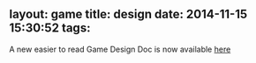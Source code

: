 layout: game
title: design
date: 2014-11-15 15:30:52
tags:
---
A new easier to read Game Design Doc is now available [here](https://docs.google.com/document/d/1K6cQB0oad1OWXzXJVodPJcTXWR7aGaIWHrvObz6blw4/edit?usp=sharing)

